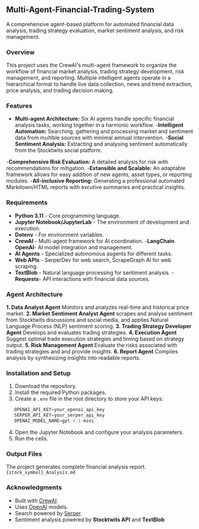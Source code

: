 ## Multi-Agent-Financial-Trading-System

A comprehensive agent-based platform for automated financial data analysis, trading strategy evaluation, market sentiment analysis, and risk management.

### Overview

This project uses the CrewAI's multi-agent framework to organize the workflow of financial market analysis, trading strategy development, risk management, and reporting. Multiple intelligent agents operate in a hierarchical format to handle live data collection, news and trend extraction, price analysis, and trading decision making.

### Features

- **Multi-agent Architecture:** Six AI agents handle specific financial analysis tasks, working together in a harmonic workflow.
-**Intelligent Automation:** Searching, gathering and processing market and sentiment data from multible sources with minimal amnual intervention.
-**Social Sentiment Analysis:** Extracting and analysing sentiment automatically from the Stocktwits social platform.
  
-**Comprehensive Risk Evaluation:**  A detailed analysis for risk with recommendations for mitigation.
-**Extansible and Scalable:** An adaptable framework allows for easy addition of new agents, asset types, or reporting modules.
-**All-inclusive Reporting:** Generating a professional automated Markdown/HTML reports with excutive summaries and practical insights.

 ### Requirements

- **Python 3.11** - Core programming language.
- **Jupyter Notebook/JupyterLab** - The environment of development and execution.
- **Dotenv** - For environment variables.
- **CrewAI** - Multi-agent framework for AI coordination.
-**LangChain OpenAI**- AI model integration and management.
- **AI Agents** - Specialized autonomous asgents for different tasks.
- **Web APIs** - SerperDev for web search, ScrapeGraph AI for web scraping.
- **TextBlob** - Natural language processing for sentiment analysis.
-**Requests**- API interactions with financial data sources.

### Agent Architecture

**1. Data Analyst Agent** Monitors and analyzes real-time and historical price market.
**2. Market Sentiment Analyst Agent** scrapes and analyse sentiment from Stocktwits discussions and social media, and applies Natural Language Process (NLP) sentiment scoring.
**3. Trading Strategy Developer Agent** Develops and evaluates trading strategies.
**4. Execution Agent** Suggest optimal trade execution strategies and timing based on strategy output.
**5. Risk Management Agent** Evaluate the risks associated with trading strategies and and provide insights.
**6. Report Agent** Compiles analysis by synthesizing insights into readable reports.

### Installation and Setup

1. Download the repository.
2. Install the required Python packages.
3. Create a `.env` file in the root directory to store your API keys:
```python
   OPENAI_API_KEY=your_openai_api_key
   SERPER_API_KEY=your_serper_api_key
   OPENAI_MODEL_NAME=gpt-4.1-mini
```
4. Open the Jupyter Notebook and configure your analysis parameters.
5. Run the cells.

### Output Files

The project generates complete financial analysis report. 
 `{stock_symbol}_Analysis.md` 

###  Acknowledgments

- Built with [CrewAI](https://www.crewai.com). 
- Uses [OpenAI](https://openai.com) models.  
- Search powered by [Serper](https://serper.dev).
- Sentiment analysis powered by **Stocktwits API** and **TextBlob**
